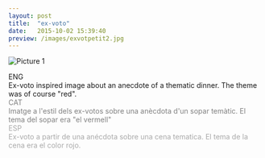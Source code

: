 ```yaml
---
layout: post
title:  "ex-voto"
date:   2015-10-02 15:39:40
preview: /images/exvotpetit2.jpg
---
```


![Picture 1](/images/exvotgran.jpg)

<div class="row">

  <div class="column">
  ENG<br>
  Ex-voto inspired image about an anecdote of a thematic dinner.  The theme was of course "red".
</div>

   <div class="column">
   <font color="#808080">
   CAT<br>
   Imatge a l'estil dels ex-votos sobre una anècdota d'un sopar temàtic. El tema del sopar era "el vermell"</font><br>
   </div>

   <div class="column">
   <font color="#A9A9A9">
   ESP<br>
   Ex-voto a partir de una anécdota sobre una cena tematica. El tema de la cena era el color rojo.</font><br>
   </div>

 </div>
